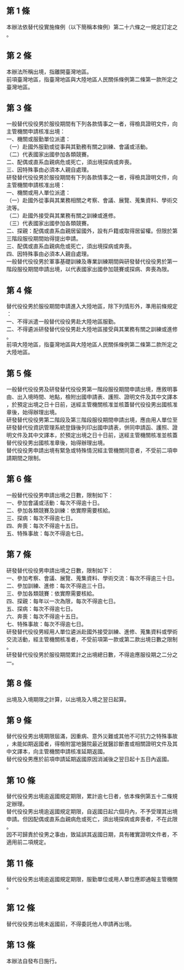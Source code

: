 第 1 條
-------
本辦法依替代役實施條例（以下簡稱本條例）第二十六條之一規定訂定之  
。

第 2 條
-------
本辦法所稱出境，指離開臺灣地區。  
前項臺灣地區，指臺灣地區與大陸地區人民關係條例第二條第一款所定之  
臺灣地區。

第 3 條
-------
一般替代役役男於服役期間有下列各款情事之一者，得檢具證明文件，向  
主管機關申請核准出境：  
一、機關或服勤單位派遣：  
（一）赴國外服勤或從事與其勤務有關之訓練、會議或活動。  
（二）代表國家出國參加各類競賽。  
二、配偶或直系血親病危或死亡，須出境探病或奔喪。  
三、因特殊事由必須本人親自處理。  
研發替代役役男於服役期間有下列各款情事之一者，得檢具證明文件，向  
主管機關申請核准出境：  
一、機關或用人單位派遣：  
（一）赴國外從事與其業務相關之考察、會議、展覽、蒐集資料、學術交  
      流等。  
（二）赴國外接受與其業務有關之訓練或進修。  
（三）代表國家出國參加各類競賽。  
二、探親：配偶或直系血親居留國外，設有戶籍或取得居留權。但限於第  
    三階段服役期間始得提出申請。  
三、配偶或直系血親病危或死亡，須出境探病或奔喪。  
四、因特殊事由必須本人親自處理。  
一般替代役役男於軍事基礎訓練及專業訓練期間與研發替代役役男於第一  
階段服役期間申請出境，以代表國家出國參加競賽或探病、奔喪為限。

第 4 條
-------
替代役役男於服役期間申請進入大陸地區，除下列情形外，準用前條規定  
：  
一、不得派遣一般替代役役男赴大陸地區服勤。  
二、不得遴派研發替代役役男赴大陸地區接受與其業務有關之訓練或進修  
    。  
前項大陸地區，指臺灣地區與大陸地區人民關係條例第二條第二款所定之  
大陸地區。

第 5 條
-------
一般替代役役男及研發替代役役男第一階段服役期間申請出境，應敘明事  
由、出入境時間、地點，檢附出國申請表、護照、證明文件及其中文譯本  
，於預定出境之日十日前，送經主管機關核准並核蓋替代役役男出國核准  
章後，始得辦理出境。  
研發替代役役男第二階段及第三階段服役期間申請出境，應由用人單位至  
研發替代役資訊管理系統登錄後列印出國申請表，併同申請函、護照、證  
明文件及其中文譯本，於預定出境之日十日前，送經主管機關核准並核蓋  
替代役役男出國核准章後，始得辦理出境。  
替代役役男申請出境有緊急或特殊情況經主管機關同意者，不受前二項申  
請期間之限制。

第 6 條
-------
一般替代役役男申請出境之日數，限制如下：  
一、參加會議或活動：每次不得逾十日。  
二、參加各類競賽及訓練：依實際需要核給。  
三、探病：每次不得逾七日。  
四、奔喪：每次不得逾十五日。  
五、特殊事故：每次不得逾七日。

第 7 條
-------
研發替代役役男申請出境之日數，限制如下：  
一、參加考察、會議、展覽、蒐集資料、學術交流：每次不得逾三十日。  
二、參加訓練、進修：每次不得逾三十日。  
三、參加各類競賽：依實際需要核給。  
四、探親：每年以一次為限，每次不得逾七日。  
五、探病：每次不得逾七日。  
六、奔喪：每次不得逾十五日。  
七、特殊事故：每次不得逾七日。  
研發替代役役男經用人單位遴派赴國外接受訓練、進修、蒐集資料或學術  
交流活動，經主管機關核准者，不受前項第一款或第二款出境日數之限制  
。  
研發替代役役男於服役期間累計之出境總日數，不得逾應服役期之二分之  
一。

第 8 條
-------
出境及入境期限之計算，以出境及入境之翌日起算。

第 9 條
-------
替代役役男出境期限屆滿，因重病、意外災難或其他不可抗力之特殊事故  
，未能如期返國者，得檢附當地醫院最近就醫診斷書或相關證明文件及其  
中文譯本，向主管機關申請核准延期返國。   
替代役役男應於前項申請延期返國原因消滅後之翌日起十五日內返國。

第 10 條
--------
替代役役男出境逾返國規定期限，累計逾七日者，依本條例第五十二條規  
定辦理。  
替代役役男出境逾返國規定期限，自返國日起六個月內，不予受理其出境  
申請。但因配偶或直系血親病危或死亡，須出境探病或奔喪者，不在此限  
。  
因不可歸責於役男之事由，致延誤其返國日期，具有確實證明文件者，不  
適用前二項規定。

第 11 條
--------
替代役役男出境逾返國規定期限，服勤單位或用人單位應即通報主管機關  
。

第 12 條
--------
替代役役男出境未返國前，不得委託他人申請再出境。

第 13 條
--------
本辦法自發布日施行。

